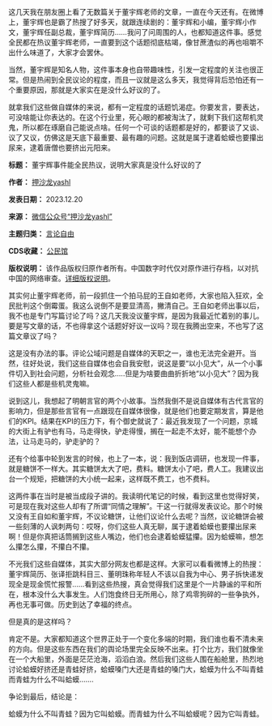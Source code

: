 这几天我在朋友圈上看了无数篇关于董宇辉老师的文章，一直在今天还有。在微博上，董宇辉也是霸了热搜了好多天，就跟连续剧的：董宇辉和小编，董宇辉小作文，董宇辉任副总裁，董宇辉简历……我问了问周围的人，也都知道这件事。感觉全民都在热议董宇辉老师，一直要到这个话题彻底枯竭，像甘蔗渣似的再也咀嚼不出什么味道了，大家才会罢休。


当然，董宇辉是知名人物，这件事本身也自带趣味性，引发一定程度的关注也很正常。但是热闹到全民议论的程度，而且一议就是这么多天，我觉得背后恐怕还有一个重要原因，那就是大家实在是没什么好议的了。


就拿我们这些做自媒体的来说，都有一定程度的话题饥渴症。你要发言，要表达，可没啥能让你表达的。在这个行业里，死心眼的都被淘汰了，就剩下我们这帮机灵鬼，所以都在琢磨自己能说点啥。任何一个可谈的话题都是好的，都要谈了又谈、议了又议，仿佛这是天底下最重要、最有趣的问题。这就是属于逮着蛤蟆也要攥出尿来，逮着唐僧也要挤出元阳来。




**标题：** 董宇辉事件能全民热议，说明大家真是没什么好议的了  

**作者：** [押沙龙yashl](https://chinadigitaltimes.net/space/押沙龙yashl)  

**发表日期：** 2023.12.20  

**来源：** [微信公众号“押沙龙yashl”](https://web.archive.org/web/https://mp.weixin.qq.com/s/kAjNSBoxfp388a4__Fmq7w)  

**主题归类：** [言论自由](https://chinadigitaltimes.net/space/言论自由)  

**CDS收藏：** [公民馆](https://chinadigitaltimes.net/space/%E5%85%AC%E6%B0%91%E9%A6%86)  

**版权说明：** 该作品版权归原作者所有。中国数字时代仅对原作进行存档，以对抗中国的网络审查。[详细版权说明](https://chinadigitaltimes.net/chinese/copyright)。


其实何止董宇辉老师，前一段抓住一个拍马屁的王自如老师，大家也陷入狂欢，全民批判这个倒霉蛋。我这么说倒不是要显清高，撇清自己。王自如老师出事以后，我不也是专门写篇讨论了吗？这几天我没议董宇辉，是因为我最近忙着别的事儿。要是写文章的话，不也得拿这个话题好好议一议吗？现在我腾出空来，不也写了这篇文章议了吗？


这是没有办法的事。评论公域问题是自媒体的天职之一，谁也无法完全避开。当然，往好处说，我们这些自媒体也会自我安慰，说这是要“以小见大”，从一个小事件切入到社会问题，分析社会观念…..但是为啥要曲曲折折地“以小见大”？因为我们这些人都是些机灵鬼嘛。


说到这儿，我想起了明朝言官的两个小故事。当然我倒不是说自媒体有古代言官的影响力，但是那些言官有一点跟现在自媒体很像，就是他们也要定期发言，算是他们的KPI。结果在KPI的压力下，有个御史就说了：最近我发现了一个问题，京城的大街上有驴也有马，马走得快，驴走得慢，搁在一起走不太好，能不能想个办法，让马走马的，驴走驴的？


还有个给事中轮到发言的时候，也上了一本，说：我到饭店调研，也发现一件事，就是糖饼不一样大。其实糖饼太大了吧，费料。糖饼太小了吧，费人工。我建议出台一个规矩，把糖饼的大小统一起来，这样既不费工，也不费料。


这两件事在当时是被当成段子讲的。我读明代笔记的时候，看到这里也觉得好笑，可是现在我对这些人却有了所谓“同情之理解”。干这一行就得发表议论。那个时候又没有王自如和董宇辉，不议论糖饼，让他们议论什么去呢？当然，议论糖饼会被一些刻薄的人讽刺两句：哎呀，你们这些人真无聊，属于逮着蛤蟆也要攥出尿来啊！但是你真把话筒搁到这些人嘴边，他们也会逮着蛤蟆猛攥。因为蛤蟆嘛，想怎么攥怎么攥，不攥白不攥。


不光我们这些自媒体，其实大部分网友也都是这样。大家可以看看微博上的热搜：董宇辉简历、张译拒跳科目三、董明珠称年轻人不该以自我为中心、男子拆快递发现全是现金慌忙报警……看到这些热搜，真会觉得我们这里是个一片静谧的平和所在，根本没什么大事发生。人们饱食终日无所用心，除了鸡零狗碎的一些争执外，再也无事可做。历史到达了幸福的终点。


但是真的是这样吗？


肯定不是。大家都知道这个世界正处于一个变化多端的时期，我们谁也看不清未来的方向。但是这些东西在我们的舆论场里完全反映不出来。打个比方，我们就像坐在一个大船里，外面是茫茫沧海，滔滔白浪。然后我们这些人围在船舱里，热烈地讨论蛤蟆好挤还是青蛙好挤，蛤蟆嗓门大还是青蛙的嗓门大，蛤蟆为什么不叫青蛙而青蛙为什么不叫蛤蟆…….


争论到最后，结论是：


蛤蟆为什么不叫青蛙？因为它叫蛤蟆。而青蛙为什么不叫蛤蟆呢？因为它叫青蛙。

